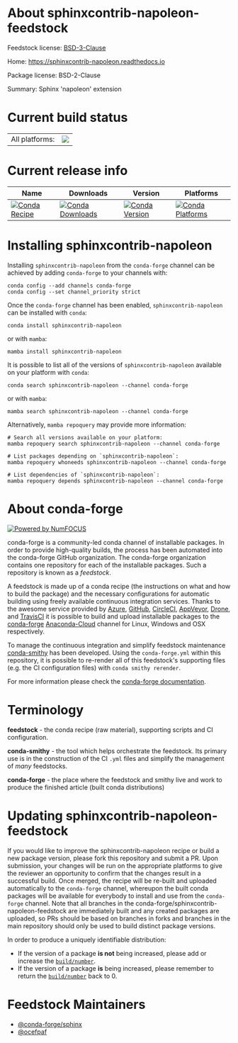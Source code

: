 About sphinxcontrib-napoleon-feedstock
======================================

Feedstock license: [BSD-3-Clause](https://github.com/conda-forge/sphinxcontrib-napoleon-feedstock/blob/main/LICENSE.txt)

Home: https://sphinxcontrib-napoleon.readthedocs.io

Package license: BSD-2-Clause

Summary: Sphinx 'napoleon' extension

Current build status
====================


<table><tr><td>All platforms:</td>
    <td>
      <a href="https://dev.azure.com/conda-forge/feedstock-builds/_build/latest?definitionId=7294&branchName=main">
        <img src="https://dev.azure.com/conda-forge/feedstock-builds/_apis/build/status/sphinxcontrib-napoleon-feedstock?branchName=main">
      </a>
    </td>
  </tr>
</table>

Current release info
====================

| Name | Downloads | Version | Platforms |
| --- | --- | --- | --- |
| [![Conda Recipe](https://img.shields.io/badge/recipe-sphinxcontrib--napoleon-green.svg)](https://anaconda.org/conda-forge/sphinxcontrib-napoleon) | [![Conda Downloads](https://img.shields.io/conda/dn/conda-forge/sphinxcontrib-napoleon.svg)](https://anaconda.org/conda-forge/sphinxcontrib-napoleon) | [![Conda Version](https://img.shields.io/conda/vn/conda-forge/sphinxcontrib-napoleon.svg)](https://anaconda.org/conda-forge/sphinxcontrib-napoleon) | [![Conda Platforms](https://img.shields.io/conda/pn/conda-forge/sphinxcontrib-napoleon.svg)](https://anaconda.org/conda-forge/sphinxcontrib-napoleon) |

Installing sphinxcontrib-napoleon
=================================

Installing `sphinxcontrib-napoleon` from the `conda-forge` channel can be achieved by adding `conda-forge` to your channels with:

```
conda config --add channels conda-forge
conda config --set channel_priority strict
```

Once the `conda-forge` channel has been enabled, `sphinxcontrib-napoleon` can be installed with `conda`:

```
conda install sphinxcontrib-napoleon
```

or with `mamba`:

```
mamba install sphinxcontrib-napoleon
```

It is possible to list all of the versions of `sphinxcontrib-napoleon` available on your platform with `conda`:

```
conda search sphinxcontrib-napoleon --channel conda-forge
```

or with `mamba`:

```
mamba search sphinxcontrib-napoleon --channel conda-forge
```

Alternatively, `mamba repoquery` may provide more information:

```
# Search all versions available on your platform:
mamba repoquery search sphinxcontrib-napoleon --channel conda-forge

# List packages depending on `sphinxcontrib-napoleon`:
mamba repoquery whoneeds sphinxcontrib-napoleon --channel conda-forge

# List dependencies of `sphinxcontrib-napoleon`:
mamba repoquery depends sphinxcontrib-napoleon --channel conda-forge
```


About conda-forge
=================

[![Powered by
NumFOCUS](https://img.shields.io/badge/powered%20by-NumFOCUS-orange.svg?style=flat&colorA=E1523D&colorB=007D8A)](https://numfocus.org)

conda-forge is a community-led conda channel of installable packages.
In order to provide high-quality builds, the process has been automated into the
conda-forge GitHub organization. The conda-forge organization contains one repository
for each of the installable packages. Such a repository is known as a *feedstock*.

A feedstock is made up of a conda recipe (the instructions on what and how to build
the package) and the necessary configurations for automatic building using freely
available continuous integration services. Thanks to the awesome service provided by
[Azure](https://azure.microsoft.com/en-us/services/devops/), [GitHub](https://github.com/),
[CircleCI](https://circleci.com/), [AppVeyor](https://www.appveyor.com/),
[Drone](https://cloud.drone.io/welcome), and [TravisCI](https://travis-ci.com/)
it is possible to build and upload installable packages to the
[conda-forge](https://anaconda.org/conda-forge) [Anaconda-Cloud](https://anaconda.org/)
channel for Linux, Windows and OSX respectively.

To manage the continuous integration and simplify feedstock maintenance
[conda-smithy](https://github.com/conda-forge/conda-smithy) has been developed.
Using the ``conda-forge.yml`` within this repository, it is possible to re-render all of
this feedstock's supporting files (e.g. the CI configuration files) with ``conda smithy rerender``.

For more information please check the [conda-forge documentation](https://conda-forge.org/docs/).

Terminology
===========

**feedstock** - the conda recipe (raw material), supporting scripts and CI configuration.

**conda-smithy** - the tool which helps orchestrate the feedstock.
                   Its primary use is in the construction of the CI ``.yml`` files
                   and simplify the management of *many* feedstocks.

**conda-forge** - the place where the feedstock and smithy live and work to
                  produce the finished article (built conda distributions)


Updating sphinxcontrib-napoleon-feedstock
=========================================

If you would like to improve the sphinxcontrib-napoleon recipe or build a new
package version, please fork this repository and submit a PR. Upon submission,
your changes will be run on the appropriate platforms to give the reviewer an
opportunity to confirm that the changes result in a successful build. Once
merged, the recipe will be re-built and uploaded automatically to the
`conda-forge` channel, whereupon the built conda packages will be available for
everybody to install and use from the `conda-forge` channel.
Note that all branches in the conda-forge/sphinxcontrib-napoleon-feedstock are
immediately built and any created packages are uploaded, so PRs should be based
on branches in forks and branches in the main repository should only be used to
build distinct package versions.

In order to produce a uniquely identifiable distribution:
 * If the version of a package **is not** being increased, please add or increase
   the [``build/number``](https://docs.conda.io/projects/conda-build/en/latest/resources/define-metadata.html#build-number-and-string).
 * If the version of a package **is** being increased, please remember to return
   the [``build/number``](https://docs.conda.io/projects/conda-build/en/latest/resources/define-metadata.html#build-number-and-string)
   back to 0.

Feedstock Maintainers
=====================

* [@conda-forge/sphinx](https://github.com/conda-forge/sphinx/)
* [@ocefpaf](https://github.com/ocefpaf/)

